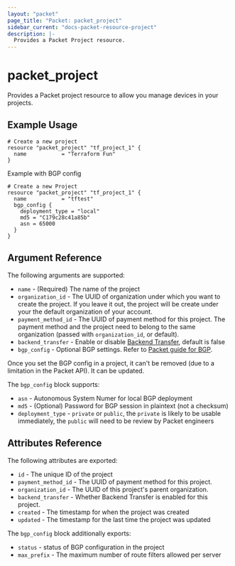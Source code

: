 ```yaml
---
layout: "packet"
page_title: "Packet: packet_project"
sidebar_current: "docs-packet-resource-project"
description: |-
  Provides a Packet Project resource.
---
```


# packet\_project

Provides a Packet project resource to allow you manage devices
in your projects.

## Example Usage

```hcl
# Create a new project
resource "packet_project" "tf_project_1" {
  name           = "Terraform Fun"
}
```

Example with BGP config

```hcl
# Create a new Project
resource "packet_project" "tf_project_1" {
  name           = "tftest"
  bgp_config {
    deployment_type = "local"
    md5 = "C179c28c41a85b"
    asn = 65000
  }
}
```

## Argument Reference

The following arguments are supported:

* `name` - (Required) The name of the project
* `organization_id` - The UUID of organization under which you want to create the project. If you leave it out, the project will be create under your the default organization of your account.
* `payment_method_id` - The UUID of payment method for this project. The payment method and the project need to belong to the same organization (passed with `organization_id`, or default).
* `backend_transfer` - Enable or disable [Backend Transfer](https://www.packet.com/developers/docs/network/basic/backend-transfer/), default is false
* `bgp_config` - Optional BGP settings. Refer to [Packet guide for BGP](https://www.packet.com/developers/docs/network/advanced/local-and-global-bgp/).

Once you set the BGP config in a project, it can't be removed (due to a limitation in the Packet API). It can be updated.

The `bgp_config` block supports:

* `asn` - Autonomous System Numer for local BGP deployment
* `md5` - (Optional) Password for BGP session in plaintext (not a checksum)
* `deployment_type` - `private` or `public`, the `private` is likely to be usable immediately, the `public` will need to be review by Packet engineers

## Attributes Reference

The following attributes are exported:

* `id` - The unique ID of the project
* `payment_method_id` - The UUID of payment method for this project. 
* `organization_id` - The UUID of this project's parent organization.
* `backend_transfer` - Whether Backend Transfer is enabled for this project.
* `created` - The timestamp for when the project was created
* `updated` - The timestamp for the last time the project was updated

The `bgp_config` block additionally exports: 

* `status` - status of BGP configuration in the project
* `max_prefix` - The maximum number of route filters allowed per server
